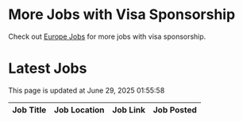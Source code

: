 # More Jobs with Visa Sponsorship

Check out [Europe Jobs](https://github.com/sureshparimi/europejobs#latest-jobs) for more jobs with visa sponsorship.

# Latest Jobs

This page is updated at June 29, 2025 01:55:58

| Job Title | Job Location | Job Link | Job Posted |
| --- | --- | --- | --- |
